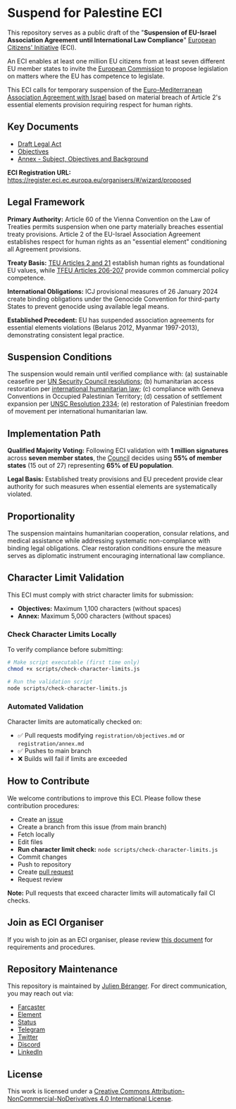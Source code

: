 # Suspend for Palestine ECI

This repository serves as a public draft of the "**Suspension of EU-Israel Association Agreement until International Law Compliance**" [European Citizens' Initiative](https://citizens-initiative.europa.eu/) (ECI). 

An ECI enables at least one million EU citizens from at least seven different EU member states to invite the [European Commission](https://commission.europa.eu/) to propose legislation on matters where the EU has competence to legislate.

This ECI calls for temporary suspension of the [Euro-Mediterranean Association Agreement with Israel](https://eeas.europa.eu/archives/delegations/israel/documents/eu_israel/asso_agree_en.pdf) based on material breach of Article 2's essential elements provision requiring respect for human rights.

## Key Documents

- [Draft Legal Act](https://github.com/palestine-will-live/eci/blob/main/legal-act/draft-legal-act.md)
- [Objectives](https://github.com/palestine-will-live/eci/blob/main/registration/objectives.md)
- [Annex - Subject, Objectives and Background](https://github.com/palestine-will-live/eci/blob/main/registration/annex.md)

**ECI Registration URL:** https://register.eci.ec.europa.eu/organisers/#/wizard/proposed

## Legal Framework

**Primary Authority:** Article 60 of the Vienna Convention on the Law of Treaties permits suspension when one party materially breaches essential treaty provisions. Article 2 of the EU-Israel Association Agreement establishes respect for human rights as an "essential element" conditioning all Agreement provisions.

**Treaty Basis:** [TEU Articles 2 and 21](https://eur-lex.europa.eu/legal-content/EN/TXT/?uri=celex%3A12012M%2FTXT) establish human rights as foundational EU values, while [TFEU Articles 206-207](https://eur-lex.europa.eu/legal-content/EN/TXT/?uri=celex%3A12012E%2FTXT) provide common commercial policy competence.

**International Obligations:** ICJ provisional measures of 26 January 2024 create binding obligations under the Genocide Convention for third-party States to prevent genocide using available legal means.

**Established Precedent:** EU has suspended association agreements for essential elements violations (Belarus 2012, Myanmar 1997-2013), demonstrating consistent legal practice.

## Suspension Conditions

The suspension would remain until verified compliance with: (a) sustainable ceasefire per [UN Security Council resolutions](https://www.un.org/securitycouncil/content/resolutions-0); (b) humanitarian access restoration per [international humanitarian law](https://www.icrc.org/en/war-and-law/treaties-customary-law/geneva-conventions); (c) compliance with Geneva Conventions in Occupied Palestinian Territory; (d) cessation of settlement expansion per [UNSC Resolution 2334](https://documents-dds-ny.un.org/doc/UNDOC/GEN/N16/463/27/PDF/N1646327.pdf); (e) restoration of Palestinian freedom of movement per international humanitarian law.

## Implementation Path

**Qualified Majority Voting:** Following ECI validation with **1 million signatures** across **seven member states**, the [Council](https://www.consilium.europa.eu/) decides using **55% of member states** (15 out of 27) representing **65% of EU population**.

**Legal Basis:** Established treaty provisions and EU precedent provide clear authority for such measures when essential elements are systematically violated.

## Proportionality

The suspension maintains humanitarian cooperation, consular relations, and medical assistance while addressing systematic non-compliance with binding legal obligations. Clear restoration conditions ensure the measure serves as diplomatic instrument encouraging international law compliance.

## Character Limit Validation

This ECI must comply with strict character limits for submission:
- **Objectives:** Maximum 1,100 characters (without spaces)
- **Annex:** Maximum 5,000 characters (without spaces)

### Check Character Limits Locally

To verify compliance before submitting:

```bash
# Make script executable (first time only)
chmod +x scripts/check-character-limits.js

# Run the validation script
node scripts/check-character-limits.js
```

### Automated Validation

Character limits are automatically checked on:
- ✅ Pull requests modifying `registration/objectives.md` or `registration/annex.md`
- ✅ Pushes to main branch
- ❌ Builds will fail if limits are exceeded

## How to Contribute

We welcome contributions to improve this ECI. Please follow these contribution procedures:

- Create an [issue](https://github.com/palestine-will-live/eci/issues)
- Create a branch from this issue (from main branch)
- Fetch locally
- Edit files
- **Run character limit check:** `node scripts/check-character-limits.js`
- Commit changes
- Push to repository
- Create [pull request](https://github.com/palestine-will-live/eci/pulls)
- Request review

**Note:** Pull requests that exceed character limits will automatically fail CI checks.

## Join as ECI Organiser

If you wish to join as an ECI organiser, please review [this document](https://github.com/palestine-will-live/eci/blob/main/registration/organisers.md) for requirements and procedures.

## Repository Maintenance

This repository is maintained by [Julien Béranger](https://github.com/julienbrg). For direct communication, you may reach out via:

- [Farcaster](https://warpcast.com/julien-)
- [Element](https://matrix.to/#/@julienbrg:matrix.org)
- [Status](https://status.app/u/iwSACggKBkp1bGllbM=#zQ3shmh1sbvE6qrGotuyNQB22XU5jTrZ2HFC8bA56d5kTS2fy)
- [Telegram](https://t.me/julienbrg)
- [Twitter](https://twitter.com/julienbrg)
- [Discord](https://discordapp.com/users/julienbrg)
- [LinkedIn](https://www.linkedin.com/in/julienberanger/)

## License

This work is licensed under a [Creative Commons Attribution-NonCommercial-NoDerivatives 4.0 International License](https://creativecommons.org/licenses/by-nc-nd/4.0/).